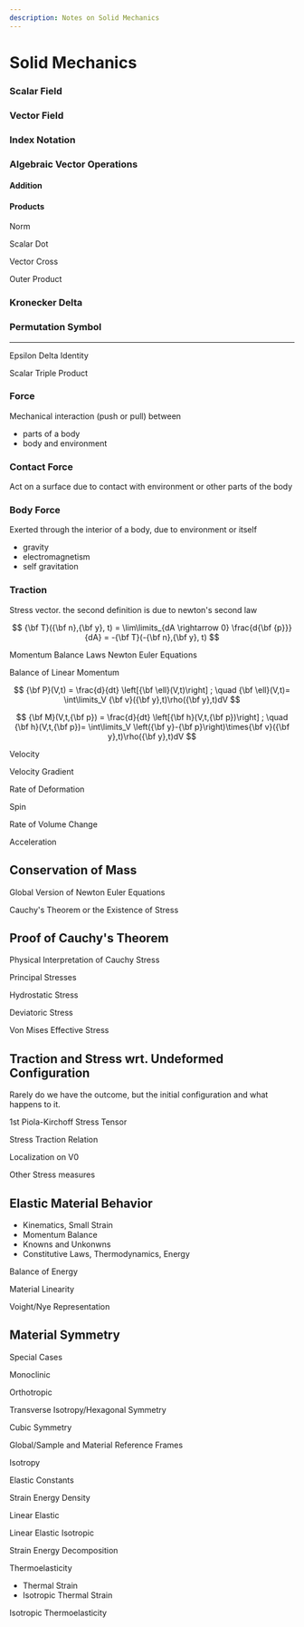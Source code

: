 ```yaml
---
description: Notes on Solid Mechanics
---
```


# Solid Mechanics

### Scalar Field 

### Vector Field

### Index Notation

### Algebraic Vector Operations 

#### Addition

#### Products

Norm

Scalar Dot

Vector Cross

Outer Product

### Kronecker Delta 

### Permutation Symbol

----

Epsilon Delta Identity

Scalar Triple Product

### Force 

Mechanical interaction \(push or pull\) between 

* parts of a body
* body and environment 

### Contact Force 

Act on a surface due to contact  with environment or other parts of the body

### Body Force 

Exerted through the interior of a body, due to environment or itself 

* gravity 
* electromagnetism
* self gravitation 

### Traction 

Stress vector. the second definition is due to newton's second law 

$$
{\bf T}({\bf n},{\bf y}, t) = \lim\limits_{dA \rightarrow 0} \frac{d{\bf {p}}}{dA} = -{\bf T}(-{\bf n},{\bf y}, t)
$$

Momentum Balance Laws Newton Euler Equations 

Balance of Linear Momentum 

$$
{\bf P}(V,t) = \frac{d}{dt} \left[{\bf \ell}(V,t)\right] ; \quad {\bf \ell}(V,t)= \int\limits_V {\bf v}({\bf y},t)\rho({\bf y},t)dV
$$

$$
{\bf M}(V,t,{\bf p}) = \frac{d}{dt} \left[{\bf h}(V,t,{\bf p})\right] ; \quad {\bf h}(V,t,{\bf p})= \int\limits_V \left({\bf y}-{\bf p}\right)\times{\bf v}({\bf y},t)\rho({\bf y},t)dV
$$

Velocity 

Velocity Gradient 

Rate of Deformation

Spin

Rate of Volume Change 

Acceleration 

## Conservation of Mass

Global Version of Newton Euler Equations 

Cauchy's Theorem or the Existence of Stress

## Proof of Cauchy's Theorem

 Physical Interpretation of Cauchy Stress

Principal Stresses

Hydrostatic Stress

Deviatoric Stress

Von Mises Effective Stress

## Traction and Stress wrt. Undeformed Configuration

Rarely do we have the outcome, but the initial configuration and what happens to it. 

1st Piola-Kirchoff Stress Tensor

Stress Traction Relation

Localization on V0

Other Stress measures 

## Elastic Material Behavior

* Kinematics, Small Strain 
* Momentum Balance 
* Knowns and Unkonwns
* Constitutive Laws, Thermodynamics, Energy

Balance of Energy

Material Linearity

Voight/Nye Representation

## Material Symmetry

Special Cases

Monoclinic

Orthotropic

Transverse Isotropy/Hexagonal Symmetry

Cubic Symmetry

Global/Sample and Material Reference Frames

Isotropy

Elastic Constants

Strain Energy Density 

Linear Elastic 

Linear Elastic Isotropic 

Strain Energy Decomposition 

Thermoelasticity

* Thermal Strain
* Isotropic Thermal Strain 

Isotropic Thermoelasticity

 

 













































